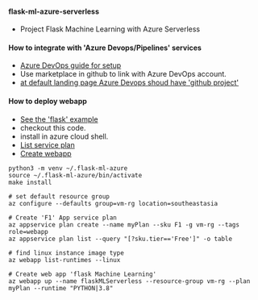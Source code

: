 #### flask-ml-azure-serverless

   * Project Flask Machine Learning with Azure Serverless

#### How to integrate with 'Azure Devops/Pipelines' services

   * [Azure DevOps guide for setup](https://www.azuredevopslabs.com/labs/azuredevops/github-integration/)
   * Use marketplace in github to link with Azure DevOps account.
   * [at default landing page Azure Devops shoud have 'github project'](https://dev.azure.com/)
   
   
#### How to deploy webapp

   * [See the 'flask' example](https://docs.microsoft.com/en-us/azure/app-service/quickstart-python?tabs=bash&pivots=python-framework-flask)
   * checkout this code.
   * install in azure cloud shell.
   * [List service plan](https://docs.microsoft.com/en-us/cli/azure/appservice/plan?view=azure-cli-latest#az_appservice_plan_list)
   * [Create webapp](https://docs.microsoft.com/en-us/azure/developer/javascript/tutorial-vscode-azure-cli-node-03)

```
python3 -m venv ~/.flask-ml-azure
source ~/.flask-ml-azure/bin/activate
make install

# set default resource group
az configure --defaults group=vm-rg location=southeastasia

# Create 'F1' App service plan
az appservice plan create --name myPlan --sku F1 -g vm-rg --tags role=webapp
az appservice plan list --query "[?sku.tier=='Free']" -o table

# find linux instance image type
az webapp list-runtimes --linux

# Create web app 'flask Machine Learning'
az webapp up --name flaskMLServerless --resource-group vm-rg --plan myPlan --runtime "PYTHON|3.8"
```

   
